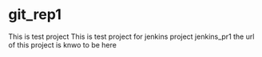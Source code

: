 # git_rep1
This is test project 
This is test project for jenkins project jenkins_pr1
the url of this project is knwo to be here 

